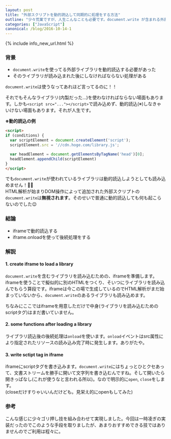 ```yaml
---
layout: post
title: "外部スクリプトを動的読込して同期的に処理をする方法"
outline: "少々荒業ですが、人生こんなことも必要です。document.write が含まれる外部スクリプトを動的読込し、かつそれが読み込まれた後で処理をするための方法です。苦戦したので覚書。"
categories: ["JavaScript"]
canonical: /blog/2016-10-14-1
---
```


{% include info_new_url.html %}

### 背景
- `document.write`を使ってる外部ライブラリを動的読込する必要があった
- そのライブラリが読み込まれた後にしなければならない処理がある

`document.write`は使うなってあれほど言ってるのに！！

それでもそんなライブラリ(内製だった…)を使わなければならない場面もあります。しかも`<script src="..."></script>`で読み込めず、動的読込(※)しなきゃいけない場面もあります。それが人生です。

**※動的読込の例**

```html
<script>
if (conditions) {
  var scriptElement = document.createElement('script');
  scriptElement.src = '//cdn.hoge.com/library.js';

  var headElement = document.getElementsByTagName('head')[0];
  headElement.appendChild(scriptElement)
}
</script>
```

でも`document.write`が使われているライブラリは動的読込しようとしても読み込めません！💢💢  
HTML解析が始まりDOM操作によって追加された外部スクリプトの`document.write`は**無視されます**。そのせいで普通に動的読込しても何も起こらないのでした😉


### 結論

- iframeで動的読込する
- iframe.onloadを使って後続処理をする


### 解説

<script src="https://gist.github.com/aloerina01/51e8012367ec04c78c37128d0430b428.js"></script>

#### 1. create iframe to load a library
`document.write`を含むライブラリを読み込むための、iframeを準備します。  
iframeを使うことで擬似的に別のHTMLをつくり、そいつにライブラリを読み込んでもらう算段です。iframeは今この場で生成しているのでHTML解析がまだ始まっていないから、`document.write`のあるライブラリも読み込めます。

ちなみにここではiframeを用意しただけで中身(ライブラリを読み込むためのscriptタグ)はまだ書いていません。

#### 2. some functions after loading a library
ライブラリ読込後の後続処理は`onload`を使います。`onload`イベントはsrc属性により指定されたリソースの読み込み完了時に発生します。ありがたや。

#### 3. write sctipt tag in iframe
iframeにscriptタグを書き込みます。`document.write`にはちょっとひとクセあって、文書ストリームを勝手に開いて文字列を書き込むんですね。そして開いたら開きっぱなし(これが使うなと言われる所以)。なので明示的に`open`, `close`をします。  
(closeだけすりゃいいんだけども。見栄え的にopenもしてみた)






### 参考

こんな感じに少々ゴリ押し技を組み合わせて実現しました。今回は一時凌ぎの実装だったのでこのような手段を取りましたが、あまりおすすめできる技ではありませんのでご利用は程々に。

